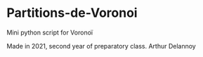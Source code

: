 # Partitions-de-Voronoi
Mini python script for Voronoï

Made in 2021, second year of preparatory class.
Arthur Delannoy
